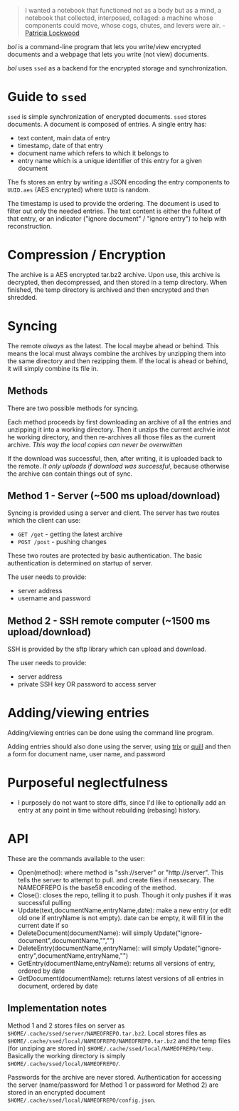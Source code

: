 > I wanted a notebook that functioned not as a body but as a mind, a notebook that collected, interposed, collaged: a machine whose components could move, whose cogs, chutes, and levers were air. - [Patricia Lockwood](http://www.newyorker.com/magazine/2016/11/28/finding-poetry-in-a-note-taking-app)

*bol* is a command-line program that lets you write/view encrypted documents and a webpage that lets you write (not view) documents.

*bol* uses `ssed` as a backend for the encrypted storage and synchronization.

# Guide to `ssed`

`ssed` is simple synchronization of encrypted documents. `ssed` stores documents. A document is composed of entries. A single entry has:

- text content, main data of entry
- timestamp, date of that entry
- document name which refers to which it belongs to
- entry name which is a unique identifier of this entry for a given document

The fs stores an entry by writing a JSON encoding the entry components to `UUID.aes` (AES encrypted) where `UUID` is random.

The timestamp is used to provide the ordering.
The document is used to filter out only the needed entries.
The text content is either the fulltext of that entry, or an indicator ("ignore document" / "ignore entry") to help with reconstruction.

# Compression / Encryption

The archive is a AES encrypted tar.bz2 archive. Upon use, this archive is decrypted, then decompressed, and then stored in a temp directory. When finished, the temp directory is archived and then encrypted and then shredded.

# Syncing

The remote *always* as the latest. The local maybe ahead or behind. This means the local must always combine the archives by unzipping them into the same directory and then rezipping them. If the local is ahead or behind, it will simply combine its file in.

## Methods
There are two possible methods for syncing.

Each method proceeds by first downloading an archive of all the entries and unzipping it into a working directory. Then it unzips the current archvie intot he working directory, and then re-archives all those files as the current archive. *This way the local copies can never be overwritten*

If the download was successful, then, after writing, it is uploaded back to the remote. *It only uploads if download was successful*, because otherwise the archive can contain things out of sync.

## Method 1 - Server (~500 ms upload/download)

Syncing is provided using a server and client. The server has two routes which the client can use:

- `GET /get` - getting the latest archive
- `POST /post` - pushing changes

These two routes are protected by basic authentication. The basic authentication is determined on startup of server.

The user needs to provide:

- server address
- username and password

## Method 2 - SSH remote computer (~1500 ms upload/download)

SSH is provided by the sftp library which can upload and download.

The user needs to provide:

- server address
- private SSH key OR password to access server

# Adding/viewing entries

Adding/viewing entries can be done using the command line program.

Adding entries should also done using the server, using [trix](https://trix-editor.org/) or [quill](http://codepen.io/anon/pen/JbWvyY?editors=1111) and then a form for document name, user name, and password

# Purposeful neglectfulness

- I purposely do not want to store diffs, since I'd like to optionally add an entry at any point in time without rebuilding (rebasing) history.

# API 

These are the commands available to the user:

- Open(method): where method is "ssh://server" or "http://server". This tells the server to attempt to pull. and create files if nessecary. The NAMEOFREPO is the base58 encoding of the method.
- Close(): closes the repo, telling it to push. Though it only pushes if it was successful pulling
- Update(text,documentName,entryName,date): make a new entry (or edit old one if entryName is not empty). date can be empty, it will fill in the current date if so
- DeleteDocument(documentName): will simply Update("ignore-document",documentName,"","")
- DeleteEntry(documentName,entryName): will simply Update("ignore-entry",documentName,entryName,"")
- GetEntry(documentName,entryName): returns all versions of entry, ordered by date
- GetDocument(documentName): returns latest versions of all entries in document, ordered by date 

## Implementation notes

Method 1 and 2 stores files on server as `$HOME/.cache/ssed/server/NAMEOFREPO.tar.bz2`. 
Local stores files as `$HOME/.cache/ssed/local/NAMEOFREPO/NAMEOFREPO.tar.bz2` and the temp files (for unziping are stored in) `$HOME/.cache/ssed/local/NAMEOFREPO/temp`. Basically the working directory is simply `$HOME/.cache/ssed/local/NAMEOFREPO/`.

Passwords for the archive are never stored. Authentication for accessing the server (name/password for Method 1 or password for Method 2) are stored in an encrypted document `$HOME/.cache/ssed/local/NAMEOFREPO/config.json`.
